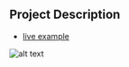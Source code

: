 ## Project Description

* [live example](https://learning-zone.github.io/website-templates/photo-style-two/)

![alt text](https://github.com/learning-zone/Website-Templates/blob/master/assets/photo_style_two.png "photo_style_two")
